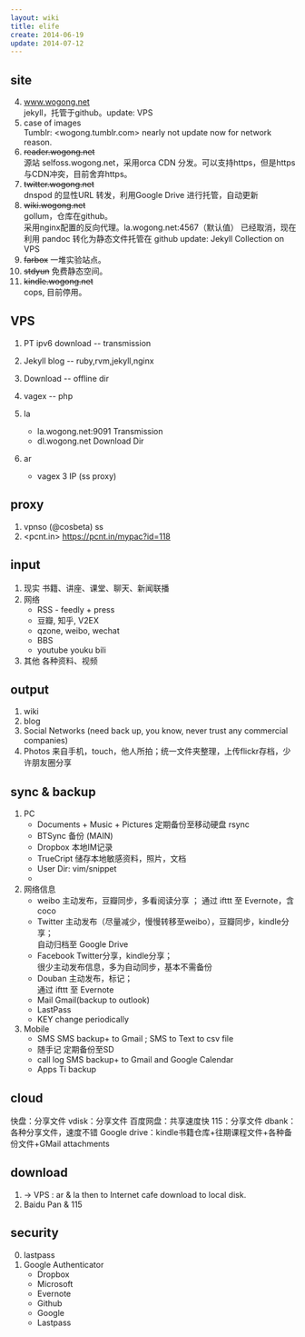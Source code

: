 ```yaml
---
layout: wiki
title: elife
create: 2014-06-19
update: 2014-07-12
---
```


## site
4. www.wogong.net  
   jekyll，托管于github。update: VPS
1. case of images  
   Tumblr: <wogong.tumblr.com> nearly not update now for network reason.
1. ~~reader.wogong.net~~  
   源站 selfoss.wogong.net，采用orca CDN 分发。可以支持https，但是https与CDN冲突，目前舍弃https。
2. ~~twitter.wogong.net~~  
   dnspod 的显性URL 转发，利用Google Drive 进行托管，自动更新
3. ~~wiki.wogong.net~~  
   gollum，仓库在github。  
   采用nginx配置的反向代理。la.wogong.net:4567（默认值）
   已经取消，现在利用 pandoc 转化为静态文件托管在 github
   update: Jekyll Collection on VPS
5. ~~farbox~~
   一堆实验站点。
6. ~~stdyun~~
   免费静态空间。
7. ~~kindle.wogong.net~~  
   cops, 目前停用。

## VPS

   1. PT ipv6 download --  transmission
   2. Jekyll blog -- ruby,rvm,jekyll,nginx
   3. Download -- offline dir
   4. vagex -- php

1. la
      - la.wogong.net:9091 Transmission
      - dl.wogong.net Download Dir
2. ar
      - vagex 3 IP (ss proxy)

## proxy
1. vpnso (@cosbeta) ss
2. <pcnt.in>  <https://pcnt.in/mypac?id=118>

## input
1. 现实
   书籍、讲座、课堂、聊天、新闻联播
2. 网络
      - RSS - feedly + press
      - 豆瓣, 知乎, V2EX
      - qzone, weibo, wechat
      - BBS
      - youtube youku bili
3. 其他
   各种资料、视频

## output
1. wiki
2. blog
3. Social Networks (need back up, you know, never trust any commercial companies)
4. Photos 来自手机，touch，他人所拍；统一文件夹整理，上传flickr存档，少许朋友圈分享

## sync & backup
1. PC
      - Documents + Music + Pictures 定期备份至移动硬盘 rsync
      - BTSync 备份 (MAIN)
      - Dropbox 本地IM记录
      - TrueCript 储存本地敏感资料，照片，文档
      - User Dir: vim/snippet
      - 
2. 网络信息
      - weibo 主动发布，豆瓣同步，多看阅读分享  ；
              通过 ifttt 至 Evernote，含 coco
      - Twitter 主动发布（尽量减少，慢慢转移至weibo），豆瓣同步，kindle分享；  
                自动归档至 Google Drive
      - Facebook Twitter分享，kindle分享；   
                 很少主动发布信息，多为自动同步，基本不需备份
      - Douban 主动发布，标记；  
               通过 ifttt 至 Evernote 
      - Mail Gmail(backup to outlook)
      - LastPass 
      - KEY change periodically
3. Mobile
      - SMS SMS backup+ to Gmail ; SMS to Text to csv file
      - 随手记 定期备份至SD
      - call log SMS backup+ to Gmail and Google Calendar
      - Apps Ti backup

## cloud
快盘：分享文件
vdisk：分享文件
百度网盘：共享速度快
115：分享文件
dbank：各种分享文件，速度不错
Google drive：kindle书籍仓库+往期课程文件+各种备份文件+GMail attachments

## download

1. -> VPS : ar & la
then to Internet cafe download to local disk.
3. Baidu Pan & 115

## security
0. lastpass
1. Google Authenticator
    - Dropbox
    - Microsoft
    - Evernote
    - Github
    - Google
    - Lastpass

